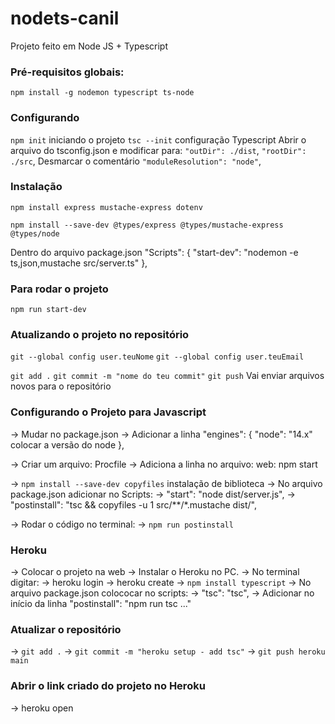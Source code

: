 # nodets-canil
Projeto feito em Node JS + Typescript

### Pré-requisitos globais:
`npm install -g nodemon typescript ts-node`

### Configurando
`npm init` iniciando o projeto
`tsc --init` configuração Typescript
Abrir o arquivo do tsconfig.json e modificar para:
`"outDir": ./dist`,
`"rootDir": ./src`,
Desmarcar o comentário
`"moduleResolution": "node"`,

### Instalação
`npm install express mustache-express dotenv`

`npm install --save-dev @types/express @types/mustache-express @types/node`

Dentro do arquivo package.json
 "Scripts": {
     "start-dev": "nodemon -e ts,json,mustache src/server.ts"
 },

### Para rodar o projeto
`npm run start-dev`

### Atualizando o projeto no repositório
`git --global config user.teuNome`
`git --global config user.teuEmail`

`git add .`
`git commit -m "nome do teu commit"`
`git push` Vai enviar arquivos novos para o repositório

### Configurando o Projeto para Javascript
 -> Mudar no package.json
 -> Adicionar a linha 
  "engines": {
    "node": "14.x" colocar a versão do node
  },

  -> Criar um arquivo: Procfile
  -> Adiciona a linha no arquivo: web: npm start

  -> `npm install --save-dev copyfiles` instalação de biblioteca
  -> No arquivo package.json adicionar no Scripts:
  -> "start": "node dist/server.js",
  -> "postinstall": "tsc && copyfiles -u 1 src/**/*.mustache dist/",

  -> Rodar o código no terminal:
  -> `npm run postinstall`

  ### Heroku
  -> Colocar o projeto na web
  -> Instalar o Heroku no PC.
  -> No terminal digitar: 
  -> heroku login
  -> heroku create
  -> `npm install typescript`
  -> No arquivo package.json colococar no scripts:
  -> "tsc": "tsc",
  -> Adicionar no início da linha "postinstall": "npm run tsc ..."

  ### Atualizar o repositório
  -> `git add .`
  -> `git commit -m "heroku setup - add tsc"`
  -> `git push heroku main`

  ### Abrir o link criado do projeto no Heroku
  -> heroku open
